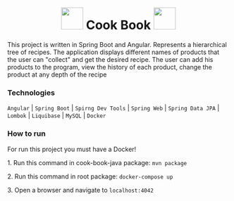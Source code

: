 <h1 align=center><img width=50px src="https://cdn-icons-png.flaticon.com/128/1041/1041373.png"> Cook Book <img width=50px src="https://cdn-icons-png.flaticon.com/128/1041/1041373.png"></h1>
<p>This project is written in Spring Boot and Angular. Represents a hierarchical tree of recipes. The application displays different names of products that the user can "collect" and get the desired recipe. The user can add his products to the program, view the history of each product, change the product at any depth of the recipe</p>

<h3>Technologies</h3>
<p><code>Angular</code> | <code>Spring Boot</code> | <code>Spirng Dev Tools</code> | <code>Spring Web</code> | <code>Spring Data JPA</code> | <code>Lombok</code> | <code>Liquibase</code> | <code>MySQL</code> | <code>Docker</code>
</p>

<h3>How to run</h3>
<p>For run this project you must have a Docker!</p>

<p>1. Run this command in cook-book-java package: <code>mvn package</code></p>

<p>2. Run this command in root package: <code>docker-compose up</code></p>

<p>3. Open a browser and navigate to <code>localhost:4042</code></p>
